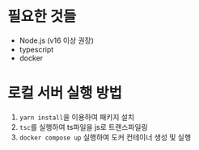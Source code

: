 # 필요한 것들
- Node.js (v16 이상 권장)
- typescript
- docker
# 로컬 서버 실행 방법

1. `yarn install`을 이용하여 패키지 설치
2. `tsc`를 실행하여 ts파일을 js로 트랜스파일링
3. `docker compose up` 실행하여 도커 컨테이너 생성 및 실행
